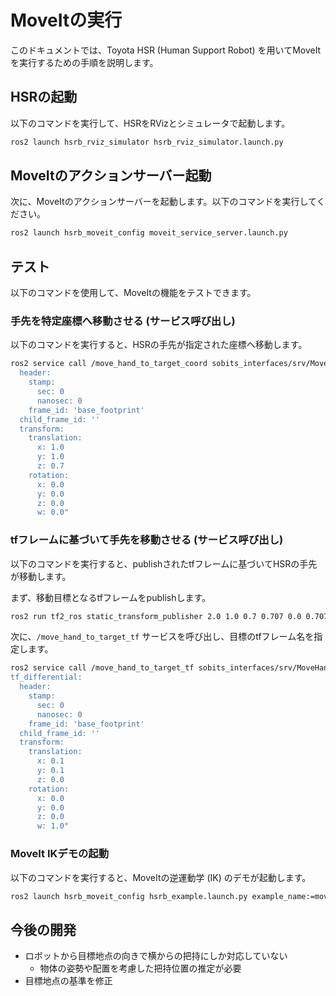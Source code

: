# MoveItの実行

このドキュメントでは、Toyota HSR (Human Support Robot) を用いてMoveItを実行するための手順を説明します。

## HSRの起動

以下のコマンドを実行して、HSRをRVizとシミュレータで起動します。

```bash
ros2 launch hsrb_rviz_simulator hsrb_rviz_simulator.launch.py
```

## MoveItのアクションサーバー起動

次に、MoveItのアクションサーバーを起動します。以下のコマンドを実行してください。

```bash
ros2 launch hsrb_moveit_config moveit_service_server.launch.py
```

## テスト

以下のコマンドを使用して、MoveItの機能をテストできます。

### 手先を特定座標へ移動させる (サービス呼び出し)

以下のコマンドを実行すると、HSRの手先が指定された座標へ移動します。

```bash
ros2 service call /move_hand_to_target_coord sobits_interfaces/srv/MoveHandToTargetCoord "target_coord:
  header:
    stamp:
      sec: 0
      nanosec: 0
    frame_id: 'base_footprint'
  child_frame_id: ''
  transform:
    translation:
      x: 1.0
      y: 1.0
      z: 0.7
    rotation:
      x: 0.0
      y: 0.0
      z: 0.0
      w: 0.0"
```

### tfフレームに基づいて手先を移動させる (サービス呼び出し)

以下のコマンドを実行すると、publishされたtfフレームに基づいてHSRの手先が移動します。

まず、移動目標となるtfフレームをpublishします。

```bash
ros2 run tf2_ros static_transform_publisher 2.0 1.0 0.7 0.707 0.0 0.707 0.0 odom goal
```

次に、`/move_hand_to_target_tf` サービスを呼び出し、目標のtfフレーム名を指定します。

```bash
ros2 service call /move_hand_to_target_tf sobits_interfaces/srv/MoveHandToTargetTF "target_frame: 'goal'
tf_differential:
  header:
    stamp:
      sec: 0
      nanosec: 0
    frame_id: 'base_footprint'
  child_frame_id: ''
  transform:
    translation:
      x: 0.1
      y: 0.1
      z: 0.0
    rotation:
      x: 0.0
      y: 0.0
      z: 0.0
      w: 1.0"
```

### MoveIt IKデモの起動

以下のコマンドを実行すると、MoveItの逆運動学 (IK) のデモが起動します。

```bash
ros2 launch hsrb_moveit_config hsrb_example.launch.py example_name:=moveit_ik_demo
```

## 今後の開発
* ロボットから目標地点の向きで横からの把持にしか対応していない
  * 物体の姿勢や配置を考慮した把持位置の推定が必要
* 目標地点の基準を修正